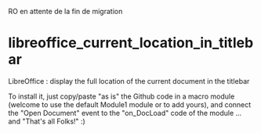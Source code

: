 RO en attente de la fin de migration




































# libreoffice_current_location_in_titlebar
LibreOffice : display the full location of the current document in the titlebar

To install it, just copy/paste "as is" the Github code in a macro module (welcome to use the default Module1 module or to add yours), and connect the "Open Document" event to the "on_DocLoad" code of the module ... and "That's all Folks!" :)
